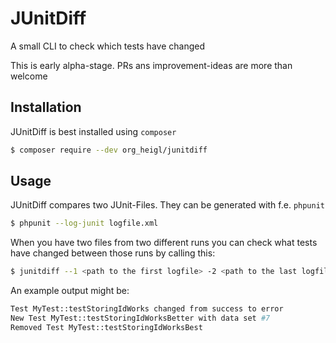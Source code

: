 # JUnitDiff

A small CLI to check which tests have changed

This is early alpha-stage. PRs ans improvement-ideas are more than welcome

## Installation

JUnitDiff is best installed using ```composer```

```bash
$ composer require --dev org_heigl/junitdiff
```

## Usage

JUnitDiff compares two JUnit-Files. They can be generated with f.e. ```phpunit```

```bash
$ phpunit --log-junit logfile.xml
```

When you have two files from two different runs you can check what tests have
changed between those runs by calling this:

```bash
$ junitdiff --1 <path to the first logfile> -2 <path to the last logfile>
```

An example output might be:

```bash
Test MyTest::testStoringIdWorks changed from success to error
New Test MyTest::testStoringIdWorksBetter with data set #7
Removed Test MyTest::testStoringIdWorksBest
```

